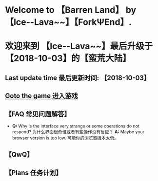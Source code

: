 # Welcome to 【Barren Land】 by 【Ice--Lava\~\~】【ForkΨEnd】.   
# 欢迎来到 【Ice--Lava\~\~】最后升级于【2018-10-03】的【蛮荒大陆】 
## Last update time 最后更新时间: 【2018-10-03】
## [Goto the game 进入游戏](http://forkfg.github.io/index.html)
## 【FAQ 常见问题解答】
- **Q:** Why is the interface very strange or some operations do not respond? 为什么界面很奇怪或者有些操作没有反应？
  **A:** Maybe your browser version is too low. 可能你的浏览器版本太低。

## 【QwQ】

## 【Plans 任务计划】
